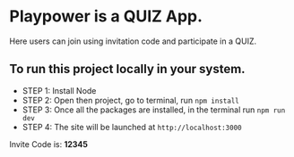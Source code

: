 # Playpower is a QUIZ App.

Here users can join using invitation code and participate in a QUIZ.

## To run this project locally in your system.

- STEP 1: Install Node
- STEP 2: Open then project, go to terminal, run `npm install`
- STEP 3: Once all the packages are installed, in the terminal run `npm run dev`
- STEP 4: The site will be launched at `http://localhost:3000`

Invite Code is: **12345**